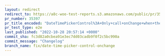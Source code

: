 ```yaml
---
layout: redirect
redirect_to: https://a8c-woo-test-reports.s3.amazonaws.com/public/pr/35397/e2e/index.html
pr_number: 35397
pr_title_encoded: "DateTimePickerControl%3A+Only+call+onChange+when+the+date+actually+changes"
pr_test_type: e2e
last_published: "2022-10-28 20:57:14 +0000"
commit_sha: fc3d82a0cbea91e3ec7dd03cadb9f0f2c5bc990a
commit_message: "Changelog"
branch_name: fix/date-time-picker-control-onchange
---
```

